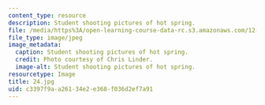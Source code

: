 ```yaml
---
content_type: resource
description: Student shooting pictures of hot spring.
file: /media/https%3A/open-learning-course-data-rc.s3.amazonaws.com/12-753-geodynamics-seminar-spring-2006/c3397f9aa26134e2e368f036d2ef7a91_24.jpg
file_type: image/jpeg
image_metadata:
  caption: Student shooting pictures of hot spring.
  credit: Photo courtesy of Chris Linder.
  image-alt: Student shooting pictures of hot spring.
resourcetype: Image
title: 24.jpg
uid: c3397f9a-a261-34e2-e368-f036d2ef7a91
---
```

